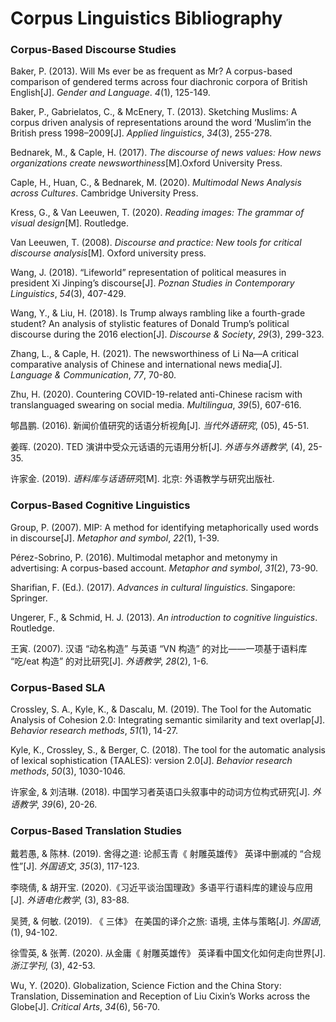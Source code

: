 # Corpus Linguistics Bibliography

### Corpus-Based Discourse Studies

Baker, P. (2013). Will Ms ever be as frequent as Mr? A corpus-based comparison of gendered terms across four diachronic corpora of British English[J]. *Gender and Language*. *4*(1), 125-149.

Baker, P., Gabrielatos, C., & McEnery, T. (2013). Sketching Muslims: A corpus driven analysis of representations around the word ‘Muslim’in the British press 1998–2009[J]. *Applied linguistics*, *34*(3), 255-278.

Bednarek, M., & Caple, H. (2017). *The discourse of news values: How news organizations create newsworthiness*[M].Oxford University Press.

Caple, H., Huan, C., & Bednarek, M. (2020). *Multimodal News Analysis across Cultures*. Cambridge University Press.

Kress, G., & Van Leeuwen, T. (2020). *Reading images: The grammar of visual design*[M]. Routledge.

Van Leeuwen, T. (2008). *Discourse and practice: New tools for critical discourse analysis*[M]. Oxford university press.

Wang, J. (2018). “Lifeworld” representation of political measures in president Xi Jinping’s discourse[J]. *Poznan Studies in Contemporary Linguistics*, *54*(3), 407-429.

Wang, Y., & Liu, H. (2018). Is Trump always rambling like a fourth-grade student? An analysis of stylistic features of Donald Trump’s political discourse during the 2016 election[J]. *Discourse & Society*, *29*(3), 299-323.

Zhang, L., & Caple, H. (2021). The newsworthiness of Li Na—A critical comparative analysis of Chinese and international news media[J]. *Language & Communication*, *77*, 70-80.

Zhu, H. (2020). Countering COVID-19-related anti-Chinese racism with translanguaged swearing on social media. *Multilingua*, *39*(5), 607-616.

郇昌鹏. (2016). 新闻价值研究的话语分析视角[J]. *当代外语研究*, (05), 45-51.

姜晖. (2020). TED 演讲中受众元话语的元语用分析[J]. *外语与外语教学*, (4), 25-35.

许家金. (2019). *语料库与话语研究*[M]. 北京: 外语教学与研究出版社.

### Corpus-Based Cognitive Linguistics

Group, P. (2007). MIP: A method for identifying metaphorically used words in discourse[J]. *Metaphor and symbol*, *22*(1), 1-39.

Pérez-Sobrino, P. (2016). Multimodal metaphor and metonymy in advertising: A corpus-based account. *Metaphor and symbol*, *31*(2), 73-90.

Sharifian, F. (Ed.). (2017). *Advances in cultural linguistics*. Singapore: Springer.

Ungerer, F., & Schmid, H. J. (2013). *An introduction to cognitive linguistics*. Routledge.

王寅. (2007). 汉语 “动名构造” 与英语 “VN 构造” 的对比——一项基于语料库 “吃/eat 构造” 的对比研究[J]. *外语教学*, *28*(2), 1-6.

### Corpus-Based SLA

Crossley, S. A., Kyle, K., & Dascalu, M. (2019). The Tool for the Automatic Analysis of Cohesion 2.0: Integrating semantic similarity and text overlap[J]. *Behavior research methods*, *51*(1), 14-27.

Kyle, K., Crossley, S., & Berger, C. (2018). The tool for the automatic analysis of lexical sophistication (TAALES): version 2.0[J]. *Behavior research methods*, *50*(3), 1030-1046.

许家金, & 刘洁琳. (2018). 中国学习者英语口头叙事中的动词方位构式研究[J]. *外语教学*, *39*(6), 20-26.

### Corpus-Based Translation Studies

戴若愚, & 陈林. (2019). 舍得之道: 论郝玉青《 射雕英雄传》 英译中删减的 “合规性”[J]. *外国语文*, *35*(3), 117-123.

李晓倩, & 胡开宝. (2020).《习近平谈治国理政》多语平行语料库的建设与应用[J]. *外语电化教学*, (3), 83-88.

吴赟, & 何敏. (2019). 《 三体》 在美国的译介之旅: 语境, 主体与策略[J]. *外国语*, (1), 94-102.

徐雪英, & 张菁. (2020). 从金庸《 射雕英雄传》 英译看中国文化如何走向世界[J]. *浙江学刊*, (3), 42-53.

Wu, Y. (2020). Globalization, Science Fiction and the China Story: Translation, Dissemination and Reception of Liu Cixin’s Works across the Globe[J]. *Critical Arts*, *34*(6), 56-70.

## 

